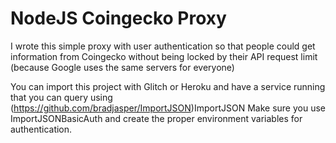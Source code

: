 # NodeJS Coingecko Proxy

I wrote this simple proxy with user authentication so that people could get information from Coingecko without being locked by their API request limit (because Google uses the same servers for everyone)

You can import this project with Glitch or Heroku and have a service running that you can query using (https://github.com/bradjasper/ImportJSON)ImportJSON 
Make sure you use ImportJSONBasicAuth and create the proper environment variables for authentication.